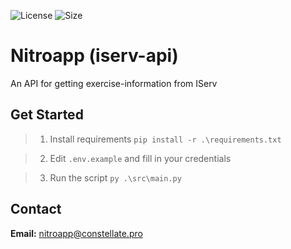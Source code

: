 ![License](https://img.shields.io/github/license/cns-nitroapp/iserv-api?style=for-the-badge)
![Size](https://img.shields.io/github/repo-size/cns-nitroapp/iserv-api?style=for-the-badge)
# Nitroapp (iserv-api)
An API for getting exercise-information from IServ


## Get Started
> 1. Install requirements
>`pip install -r .\requirements.txt`

>2. Edit `.env.example` and fill in your credentials

>3. Run the script
>`py .\src\main.py`

## Contact
**Email:** nitroapp@constellate.pro
